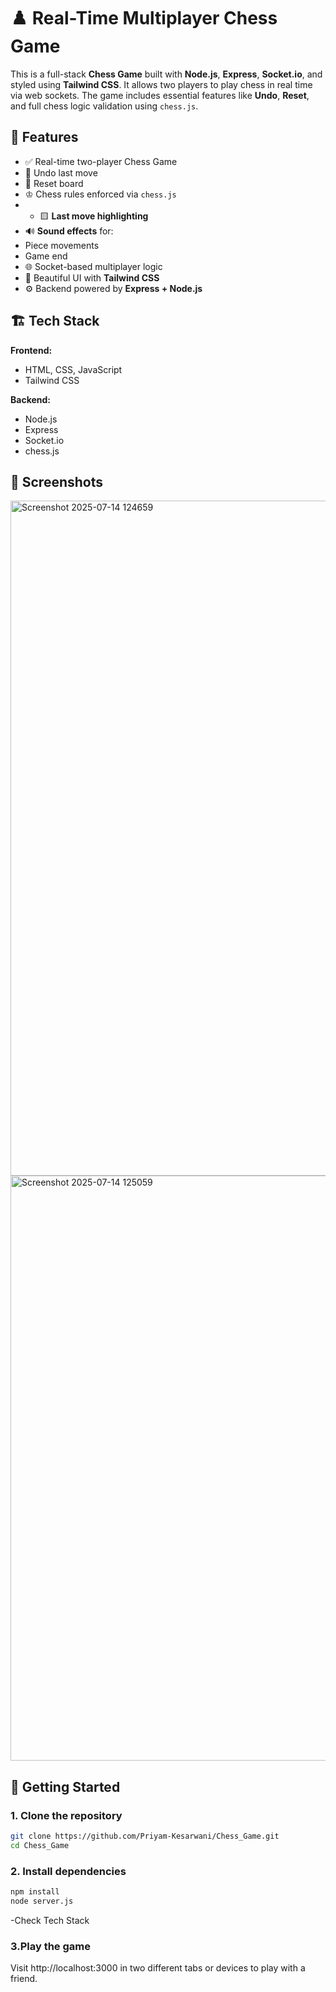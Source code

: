# ♟️ Real-Time Multiplayer Chess Game

This is a full-stack **Chess Game** built with **Node.js**, **Express**, **Socket.io**, and styled using **Tailwind CSS**. It allows two players to play chess in real time via web sockets. The game includes essential features like **Undo**, **Reset**, and full chess logic validation using `chess.js`.

## 🧩 Features

- ✅ Real-time two-player Chess Game
- 🔁 Undo last move
- 🔄 Reset board
- ♔ Chess rules enforced via `chess.js`
- - 🟨 **Last move highlighting**
- 🔊 **Sound effects** for:
- Piece movements
- Game end
- 🌐 Socket-based multiplayer logic
- 🎨 Beautiful UI with **Tailwind CSS**
- ⚙️ Backend powered by **Express + Node.js**

## 🏗️ Tech Stack

**Frontend:**
- HTML, CSS, JavaScript
- Tailwind CSS

**Backend:**
- Node.js
- Express
- Socket.io
- chess.js

## 📸 Screenshots

<img width="1920" height="1080" alt="Screenshot 2025-07-14 124659" src="https://github.com/user-attachments/assets/3e7044c0-1da5-4355-a183-a5b31cb93179" />

<img width="1858" height="936" alt="Screenshot 2025-07-14 125059" src="https://github.com/user-attachments/assets/a1f3691b-84ac-4c36-bd08-7f0d65af9642" />


## 🚀 Getting Started

### 1. Clone the repository

```bash
git clone https://github.com/Priyam-Kesarwani/Chess_Game.git
cd Chess_Game
```

### 2. Install dependencies

```bash
npm install
node server.js
```
-Check Tech Stack

### 3.Play the game

Visit http://localhost:3000 in two different tabs or devices to play with a friend.
